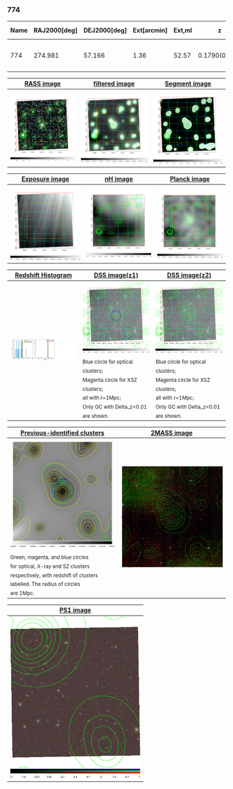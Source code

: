 <div STYLE="page-break-after: always;"></div>

### 774

|Name|RAJ2000[deg]|DEJ2000[deg] |Ext[arcmin]| Ext,ml | z | z_src| C|GC(XSZ,Delta_z<0.01)| GC(OPT,Delta_z<0.01)|GC| R_sig[arcmin] | R500[arcmin] | R500[Mpc]| CRsig[c/s] | CR500[c/s] |L500[1E44 erg/s]|F500[1E-12 erg/s/cm^2]| M500[1E14 Msun]|Tx[keV]|Cnt_sig|Beta|Rc[arcmin]|Comment|Alias|
|---|---|---|---|---|---|------|---|--------|---------|----------|---|---|---|---|---|---|---|---|---|---|---|---|---|---|
|774| 274.981| 57.166| 1.36| 52.57| 0.1790(0.000)| z_xsz| B| PSZ2, Tar| A, N| A, N, PSZ2, Tar, W| 10.262| 5.483| 0.994| 0.118(0.013)| 0.110(0.012)| 1.829(0.112)| 2.037(0.125)| 3.33(0.10)| 4.77(0.09)| 243.8| 0.820(-0.102+0.108)| 4.087(-0.736+0.685)| -| k086|

|[RASS image](../image/774/774_img.pdf)|[filtered image](../image/774/774_fil.pdf)|[Segment image](../image/774/774_seg.pdf)|
|-------------------|--------------------|-------------------|
| <img src="../image/774/774_img.png" width="300">  | <img src="../image/774/774_fil.png" width="300">   | <img src="../image/774/774_seg.png" width="300">  |

|[Exposure image](../image/774/774_mex.pdf)| [nH image](../image/774/774_nh.pdf)| [Planck image](../image/774/774_p.pdf)|
|-------------------|--------------------|-------------------|
|<img src="../image/774/774_mex.png" width="300">   | <img src="../image/774/774_nh.png" width="300">    | <img src="../image/774/774_p.png" width="300"> |

|[Redshift Histogram](../image/774/774_zg.pdf) | [DSS image(z1)](../image/774/774_dss_z1.pdf)      |  [DSS image(z2)](../image/774/774_dss_z2.pdf)    |
|-------------------|--------------------|-------------------|
|<img src="../image/774/774_zg.png" width="300"> |<img src="../image/774/774_dss_z1.png" width="300"> <sub><br>Blue circle for optical clusters; <br>Magenta circle for XSZ clusters; <br>all with r=1Mpc; <br>Only GC with Delta_z<0.01 are shown. </sub>| <img src="../image/774/774_dss_z2.png" width="300"><sub><br>Blue circle for optical clusters; <br>Magenta circle for XSZ clusters; <br>all with r=1Mpc; <br>Only GC with Delta_z<0.01 are shown. </sub> |

|[Previous-identified clusters](../image/774/774_gc.pdf) | [2MASS image](../image/774/774_2mass.pdf)      |
|-------------------|-------------------|
|<img src=../image/774/774_gc.png width="300"> <br><sub>Green, magenta, and blue circles <br>for optical, X-ray and SZ clusters <br>respectively, with redshift of clusters <br>labelled. The radius of circles <br>are 1Mpc.</sub>|<img src="../image/774/774_2mass.png" width="300">  |

|[PS1 image](../image/774/774_ps1.pdf)            |
|-------------------|
| <img src="../image/774/774_ps1.png" width="300">  |
